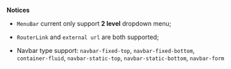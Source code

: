 
**Notices**

* `MenuBar` current only support **2 level** dropdown menu;

* `RouterLink` and `external url` are both supported;

* Navbar type support: `navbar-fixed-top`, `navbar-fixed-bottom`, `container-fluid`, `navbar-static-top`, `navbar-static-bottom`, `navbar-form`

